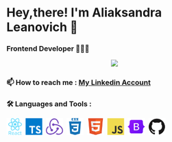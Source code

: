# Hey,there! I'm Aliaksandra Leanovich 👋
  ### Frontend Developer 👩🏽‍💻
   <div align="center">
  <img src="https://media.giphy.com/media/uB86ZyWQsnFSGYe2sA/giphy.gif" width="400" />
   </div>
 
### :mailbox: How to reach me : <a href="https://www.linkedin.com/in/aliaksandra-leanovich-7746911b0/"> My Linkedin Account </a>



### :hammer_and_wrench: Languages and Tools :
 <div>
        <img
          src="https://raw.githubusercontent.com/devicons/devicon/1119b9f84c0290e0f0b38982099a2bd027a48bf1/icons/react/react-original-wordmark.svg"
          title="React"
          alt="React"
          width="40"
          height="40"
        />
        <img
          src="https://raw.githubusercontent.com/devicons/devicon/1119b9f84c0290e0f0b38982099a2bd027a48bf1/icons/typescript/typescript-original.svg"
          title="TypeScript"
          alt="TypeScript"
          width="40"
          height="40"
        />&nbsp;
        <img
          src="https://raw.githubusercontent.com/devicons/devicon/1119b9f84c0290e0f0b38982099a2bd027a48bf1/icons/redux/redux-original.svg"
          title="Redux"
          alt="Redux "
          width="40"
          height="40"
        />&nbsp;
        <img
          src="https://raw.githubusercontent.com/devicons/devicon/1119b9f84c0290e0f0b38982099a2bd027a48bf1/icons/css3/css3-plain-wordmark.svg"
          title="CSS3"
          alt="CSS"
          width="40"
          height="40"
        />&nbsp;
        <img
          src="https://raw.githubusercontent.com/devicons/devicon/1119b9f84c0290e0f0b38982099a2bd027a48bf1/icons/html5/html5-original.svg"
          title="HTML5"
          alt="HTML"
          width="40"
          height="40"
        />&nbsp;
        <img
          src="https://raw.githubusercontent.com/devicons/devicon/1119b9f84c0290e0f0b38982099a2bd027a48bf1/icons/javascript/javascript-original.svg"
          title="JavaScript"
          alt="JavaScript"
          width="40"
          height="40"
        />&nbsp;
        <img
          src="https://raw.githubusercontent.com/devicons/devicon/1119b9f84c0290e0f0b38982099a2bd027a48bf1/icons/bootstrap/bootstrap-original.svg"
          title="Bootstrap"
          alt="Bootstrap"
          width="40"
          height="40"
        />&nbsp;
        <img
          src="https://raw.githubusercontent.com/devicons/devicon/1119b9f84c0290e0f0b38982099a2bd027a48bf1/icons/github/github-original.svg"
          title="Git"
          **alt="Git"
          width="40"
          height="40"
        />
      </div>

